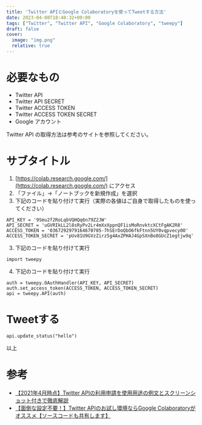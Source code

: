 ```yaml
---
title: 'Twitter APIとGoogle Colaboratoryを使ってTweetする方法'
date: 2023-04-08T18:48:32+09:00
tags: ["Twitter", "Twitter API", "Google Colaboratory", "tweepy"]
draft: false
cover:
  image: "img.png"
  relative: true
---
```


# 必要なもの

- Twitter API
- Twitter API SECRET
- Twitter ACCESS TOKEN
- Twitter ACCESS TOKEN SECRET
- Google アカウント

Twitter API の取得方法は参考のサイトを参照してください。

# サブタイトル

1. [https://colab.research.google.com/](https://colab.research.google.com/) にアクセス
2. 「ファイル」→「ノートブックを新規作成」を選択
3. 下記のコードを貼り付けて実行（実際の各値はご自身で取得したものを使ってください）
```
API_KEY = '9Smu2f2RoLqbVQHQq6n79Z2JW'
API_SECRET = 'uGVRIkLL2l8sRyPv2Lr4mXxXppnQF1isMoRnvktcXCtFgAK2R8'
ACCESS_TOKEN = '0367292979164670705-7hSErDoQbO6fkFtnn5UY0vqpvecy0O'
ACCESS_TOKEN_SECRET = 'pUv81U9GVzZirz5g4AxZPHAJ4GpSXnBo8GUcZ1egtjw9q'
```
3. 下記のコードを貼り付けて実行
```
import tweepy
```
4. 下記のコードを貼り付けて実行
```
auth = tweepy.OAuthHandler(API_KEY, API_SECRET)
auth.set_access_token(ACCESS_TOKEN, ACCESS_TOKEN_SECRET)
api = tweepy.API(auth)
```

# Tweetする
```
api.update_status("hello")
```

以上

# 参考
- [【2021年4月時点】Twitter APIの利用申請を使用用途の例文とスクリーンショット付きで徹底解説](https://bloomtectec.com/twitter-api-application-procedure/)
- [【面倒な設定不要！】Twitter APIのお試し環境ならGoogle Colaboratoryがオススメ【ソースコードも共有します】](https://bloomtectec.com/use-twitter-api-in-google-colab/)
